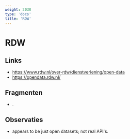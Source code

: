 ```yaml
---
weight: 2030
type: 'docs'
title: 'RDW'
---
```


# RDW

## Links
- https://www.rdw.nl/over-rdw/dienstverlening/open-data
- https://opendata.rdw.nl/

## Fragmenten
- .

## Observaties
- appears to be just open datasets; not real API's.
